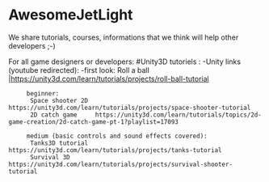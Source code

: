 # AwesomeJetLight
We share tutorials, courses, informations that we think will help other developers ;-)

For all game designers or developers:
 #Unity3D tutoriels :
     -Unity links (youtube redirected): 
        -first look: 
          Roll a ball       |https://unity3d.com/learn/tutorials/projects/roll-ball-tutorial
              
         beginner:
          Space shooter 2D  https://unity3d.com/learn/tutorials/projects/space-shooter-tutorial
          2D catch game     https://unity3d.com/learn/tutorials/topics/2d-game-creation/2d-catch-game-pt-1?playlist=17093
              
         medium (basic controls and sound effects covered): 
          Tanks3D tutorial  https://unity3d.com/learn/tutorials/projects/tanks-tutorial
          Survival 3D       https://unity3d.com/learn/tutorials/projects/survival-shooter-tutorial 
          
